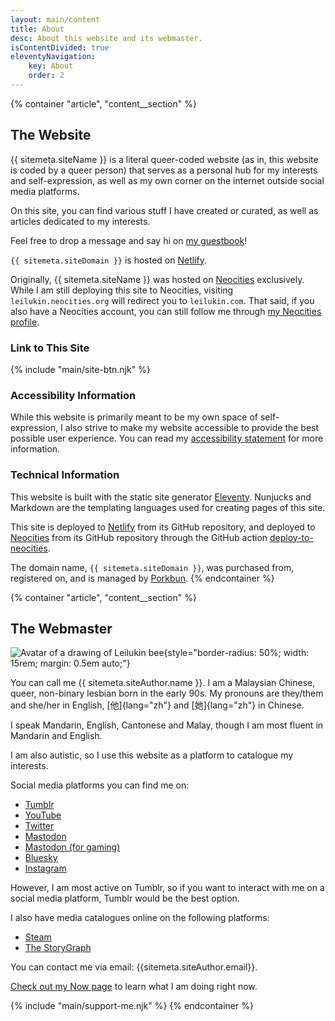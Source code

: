 ```yaml
---
layout: main/content
title: About
desc: About this website and its webmaster.
isContentDivided: true
eleventyNavigation:
    key: About
    order: 2
---
```


{% container "article", "content__section" %}
## The Website

{{ sitemeta.siteName }} is a literal queer-coded website (as in, this website is coded by a queer person) that serves as a personal hub for my interests and self-expression, as well as my own corner on the internet outside social media platforms.

On this site, you can find various stuff I have created or curated, as well as articles dedicated to my interests.

Feel free to drop a message and say hi on [my guestbook](/guestbook)!

`{{ sitemeta.siteDomain }}` is hosted on [Netlify](https://www.netlify.com/).

Originally, {{ sitemeta.siteName }} was hosted on [Neocities](https://neocities.org/) exclusively. While I am still deploying this site to Neocities, visiting `leilukin.neocities.org` will redirect you to `leilukin.com`. That said, if you also have a Neocities account, you can still follow me through [my Neocities profile](https://neocities.org/site/leilukin).

### Link to This Site

{% include "main/site-btn.njk" %}

### Accessibility Information

While this website is primarily meant to be my own space of self-expression, I also strive to make my website accessible to provide the best possible user experience. You can read my [accessibility statement](/accessibility) for more information.

### Technical Information

This website is built with the static site generator [Eleventy](https://www.11ty.dev/). Nunjucks and Markdown are the templating languages used for creating pages of this site.

This site is deployed to [Netlify](https://www.netlify.com/) from its GitHub repository, and deployed to [Neocities](https://neocities.org/) from its GitHub repository through the GitHub action [deploy-to-neocities](https://deploy-to-neocities.neocities.org/).

The domain name, `{{ sitemeta.siteDomain }}`, was purchased from, registered on, and is managed by <a href="https://porkbun.com/">Porkbun</a>.
{% endcontainer %}

{% container "article", "content__section" %}
## The Webmaster

![Avatar of a drawing of Leilukin bee](/assets/leilukin/leilukin-bee.png){style="border-radius: 50%; width: 15rem; margin: 0.5em auto;"}

You can call me {{ sitemeta.siteAuthor.name }}. I am a Malaysian Chinese, queer, non-binary lesbian born in the early 90s. My pronouns are they/them and she/her in English, [他]{lang="zh"} and [她]{lang="zh"} in Chinese.

I speak Mandarin, English, Cantonese and Malay, though I am most fluent in Mandarin and English.

I am also autistic, so I use this website as a platform to catalogue my interests.

Social media platforms you can find me on:

* <i class="fa-brands fa-tumblr"></i> [Tumblr](https://lesbiannova.tumblr.com/)
* <i class="fa-brands fa-youtube"></i> [YouTube](https://www.youtube.com/Leilukin)
* <i class="fa-brands fa-twitter"></i> [Twitter](https://twitter.com/Leilukin)
* <i class="fa-brands fa-mastodon"></i> [Mastodon](https://mstdn.social/@leilukin)
* <i class="fa-brands fa-mastodon"></i> [Mastodon (for gaming)](https://elekk.xyz/@leilukin)
* <i class="fa-brands fa-bluesky"></i> [Bluesky](https://bsky.app/profile/leilukin.com)
* <i class="fa-brands fa-instagram"></i> [Instagram](https://www.instagram.com/leilukin)

However, I am most active on Tumblr, so if you want to interact with me on a social media platform, Tumblr would be the best option.

I also have media catalogues online on the following platforms:

* <i class="fa-brands fa-steam-symbol"></i> [Steam](https://steamcommunity.com/id/leilukin/)
* <i class="fa-solid fa-book-open"></i> [The StoryGraph](https://app.thestorygraph.com/profile/leilukin)

You can contact me via email: {{sitemeta.siteAuthor.email}}.

[Check out my Now page](/now) to learn what I am doing right now.

{% include "main/support-me.njk" %}
{% endcontainer %}
